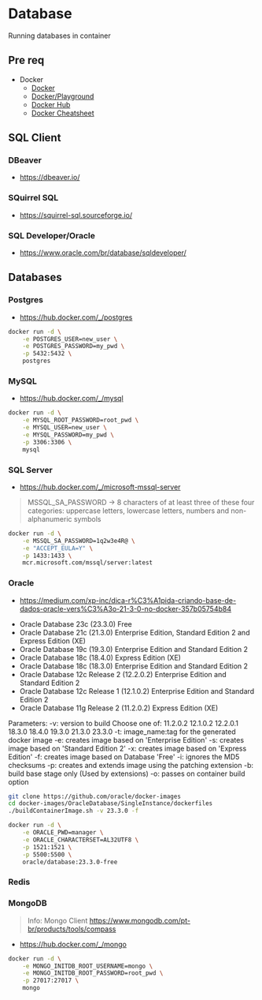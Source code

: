 # Database

Running databases in container

## Pre req

- Docker
    - [Docker](https://www.docker.com/)
    - [Docker/Playground](https://labs.play-with-docker.com/)
    - [Docker Hub](https://hub.docker.com/)
    - [Docker Cheatsheet](https://docs.docker.com/get-started/docker_cheatsheet.pdf)

## SQL Client

### DBeaver

- https://dbeaver.io/

### SQuirrel SQL

- https://squirrel-sql.sourceforge.io/


### SQL Developer/Oracle

- https://www.oracle.com/br/database/sqldeveloper/



## Databases

### Postgres

- https://hub.docker.com/_/postgres

```sh
docker run -d \
    -e POSTGRES_USER=new_user \
    -e POSTGRES_PASSWORD=my_pwd \
    -p 5432:5432 \
    postgres
```
### MySQL

- https://hub.docker.com/_/mysql

```sh
docker run -d \
    -e MYSQL_ROOT_PASSWORD=root_pwd \
    -e MYSQL_USER=new_user \
    -e MYSQL_PASSWORD=my_pwd \
    -p 3306:3306 \
    mysql
```

### SQL Server

- https://hub.docker.com/_/microsoft-mssql-server

> MSSQL_SA_PASSWORD -> 8 characters of at least three of these four categories: uppercase letters, lowercase letters, numbers and non-alphanumeric symbols

```sh
docker run -d \
    -e MSSQL_SA_PASSWORD=1q2w3e4R@ \
    -e "ACCEPT_EULA=Y" \
    -p 1433:1433 \
    mcr.microsoft.com/mssql/server:latest 
```


### Oracle

- https://medium.com/xp-inc/dica-r%C3%A1pida-criando-base-de-dados-oracle-vers%C3%A3o-21-3-0-no-docker-357b05754b84


* Oracle Database 23c (23.3.0) Free
* Oracle Database 21c (21.3.0) Enterprise Edition, Standard Edition 2 and Express Edition (XE)
* Oracle Database 19c (19.3.0) Enterprise Edition and Standard Edition 2
* Oracle Database 18c (18.4.0) Express Edition (XE)
* Oracle Database 18c (18.3.0) Enterprise Edition and Standard Edition 2
* Oracle Database 12c Release 2 (12.2.0.2) Enterprise Edition and Standard Edition 2
* Oracle Database 12c Release 1 (12.1.0.2) Enterprise Edition and Standard Edition 2
* Oracle Database 11g Release 2 (11.2.0.2) Express Edition (XE)

 Parameters:
    -v: version to build
        Choose one of: 11.2.0.2  12.1.0.2  12.2.0.1  18.3.0  18.4.0  19.3.0  21.3.0 23.3.0
    -t: image_name:tag for the generated docker image
    -e: creates image based on 'Enterprise Edition'
    -s: creates image based on 'Standard Edition 2'
    -x: creates image based on 'Express Edition'
    -f: creates image based on Database 'Free'
    -i: ignores the MD5 checksums
    -p: creates and extends image using the patching extension
    -b: build base stage only (Used by extensions)
    -o: passes on container build option

```sh
git clone https://github.com/oracle/docker-images
cd docker-images/OracleDatabase/SingleInstance/dockerfiles
./buildContainerImage.sh -v 23.3.0 -f

```

```sh
docker run -d \
    -e ORACLE_PWD=manager \
    -e ORACLE_CHARACTERSET=AL32UTF8 \
    -p 1521:1521 \
    -p 5500:5500 \
    oracle/database:23.3.0-free
```


### Redis


### MongoDB

> Info: Mongo Client https://www.mongodb.com/pt-br/products/tools/compass

- https://hub.docker.com/_/mongo

```sh
docker run -d \
    -e MONGO_INITDB_ROOT_USERNAME=mongo \
    -e MONGO_INITDB_ROOT_PASSWORD=root_pwd \
    -p 27017:27017 \
    mongo
```

